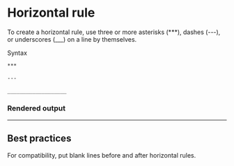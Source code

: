 # Horizontal rule

To create a horizontal rule, use three or more asterisks (***), dashes (---), or
underscores (___) on a line by themselves.

Syntax
```md
***

---

___________________
```

### Rendered output

***

## Best practices

For compatibility, put blank lines before and after horizontal rules.
